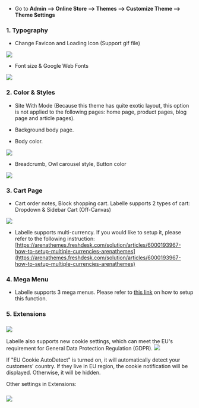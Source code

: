 * Go to **Admin --&gt; Online Store --&gt; Themes --&gt; Customize Theme --&gt; Theme Settings**

### 1. Typography
*    Change Favicon and Loading Icon (Support gif file)


![](/assets/typography-1.png)

*    Font size & Google Web Fonts


![](/assets/typography-2.png)

### 2. Color & Styles
*    Site With Mode (Because this theme has quite exotic layout, this option is not applied to the following pages: home page, product pages, blog page and article pages).

*    Background body page.

*    Body color.

![](/assets/color-style-1.png)


*    Breadcrumb, Owl carousel style, Button color

![](/assets/color-style-2.png)


### 3. Cart Page

* Cart order notes, Block shopping cart. Labelle supports 2 types of cart: Dropdown & Sidebar Cart \(Off-Canvas\)

![](/assets/cart.jpg)

* Labelle supports multi-currency. If you would like to setup it, please refer to the following instruction: [https://arenathemes.freshdesk.com/solution/articles/6000193967-how-to-setup-multiple-currencies-arenathemes](https://arenathemes.freshdesk.com/solution/articles/6000193967-how-to-setup-multiple-currencies-arenathemes)

### 4. Mega Menu

* Labelle supports 3 mega menus. Please refer to [this link](https://arenathemes.freshdesk.com/solution/articles/6000178155-how-to-setup-mega-menu-arenathemes) on how to setup this function.



### 5. Extensions

### ![](/assets/extension-1.jpg)


Labelle also supports new cookie settings, which can meet the EU's requirement for General Data Protection Regulation (GDPR).
![](/assets/cookie.png)

 
If "EU Cookie AutoDetect" is turned on, it will automatically detect your customers' country. If they live in EU region, the cookie notification will be displayed. Otherwise, it will be hidden. 


Other settings in Extensions:
### ![](/assets/extension-1-b.jpg)   



